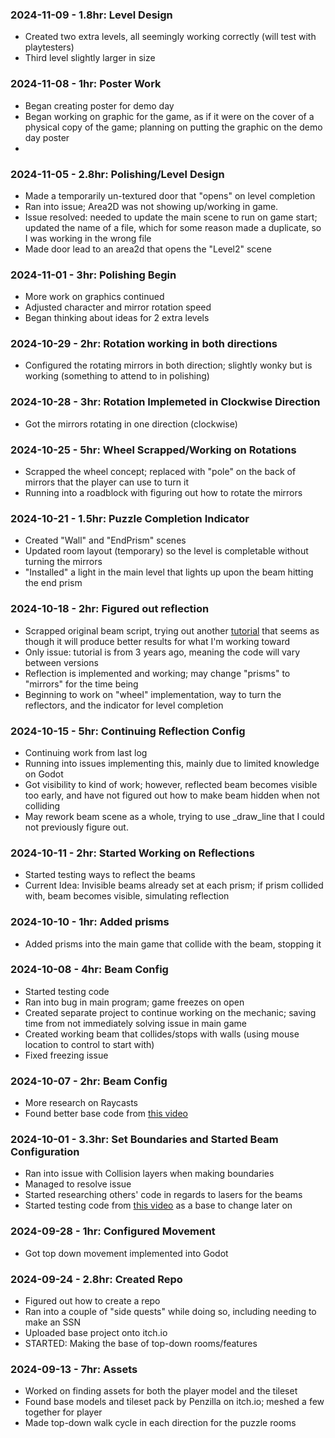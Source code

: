 ### 2024-11-09 - 1.8hr: Level Design
* Created two extra levels, all seemingly working correctly (will test with playtesters)
* Third level slightly larger in size
  
### 2024-11-08 - 1hr: Poster Work
* Began creating poster for demo day
* Began working on graphic for the game, as if it were on the cover of a physical copy of the game; planning on putting the graphic on the demo day poster
* 
### 2024-11-05 - 2.8hr: Polishing/Level Design
* Made a temporarily un-textured door that "opens" on level completion
* Ran into issue; Area2D was not showing up/working in game.
* Issue resolved: needed to update the main scene to run on game start; updated the name of a file, which for some reason made a duplicate, so I was working in the wrong file
* Made door lead to an area2d that opens the "Level2" scene
  
### 2024-11-01 - 3hr: Polishing Begin
* More work on graphics continued
* Adjusted character and mirror rotation speed
* Began thinking about ideas for 2 extra levels
  
### 2024-10-29 - 2hr: Rotation working in both directions
* Configured the rotating mirrors in both direction; slightly wonky but is working (something to attend to in polishing)

### 2024-10-28 - 3hr: Rotation Implemeted in Clockwise Direction
* Got the mirrors rotating in one direction (clockwise)

### 2024-10-25 - 5hr: Wheel Scrapped/Working on Rotations
* Scrapped the wheel concept; replaced with "pole" on the back of mirrors that the player can use to turn it
* Running into a roadblock with figuring out how to rotate the mirrors

### 2024-10-21 - 1.5hr: Puzzle Completion Indicator
* Created "Wall" and "EndPrism" scenes
* Updated room layout (temporary) so the level is completable without turning the mirrors
* "Installed" a light in the main level that lights up upon the beam hitting the end prism
  
### 2024-10-18 - 2hr: Figured out reflection
* Scrapped original beam script, trying out another [tutorial](https://www.youtube.com/watch?v=Mgk5eAvzo8k) that seems as though it will produce better results for what I'm working toward
* Only issue: tutorial is from 3 years ago, meaning the code will vary between versions
* Reflection is implemented and working; may change "prisms" to "mirrors" for the time being
* Beginning to work on "wheel" implementation, way to turn the reflectors, and the indicator for level completion

### 2024-10-15 - 5hr: Continuing Reflection Config
* Continuing work from last log
* Running into issues implementing this, mainly due to limited knowledge on Godot
* Got visibility to kind of work; however, reflected beam becomes visible too early, and have not figured out how to make beam hidden when not colliding
* May rework beam scene as a whole, trying to use _draw_line that I could not previously figure out.

### 2024-10-11 - 2hr: Started Working on Reflections
* Started testing ways to reflect the beams
* Current Idea: Invisible beams already set at each prism; if prism collided with, beam becomes visible, simulating reflection

### 2024-10-10 - 1hr: Added prisms
* Added prisms into the main game that collide with the beam, stopping it

### 2024-10-08 - 4hr: Beam Config
* Started testing code
* Ran into bug in main program; game freezes on open
* Created separate project to continue working on the mechanic; saving time from not immediately solving issue in main game
* Created working beam that collides/stops with walls (using mouse location to control to start with)
* Fixed freezing issue

### 2024-10-07 - 2hr: Beam Config
* More research on Raycasts
* Found better base code from [this video](https://www.youtube.com/watch?v=Hax0ZkIi7fM&t=271s)
  
### 2024-10-01 - 3.3hr: Set Boundaries and Started Beam Configuration
* Ran into issue with Collision layers when making boundaries
* Managed to resolve issue
* Started researching others' code in regards to lasers for the beams
* Started testing code from [this video](https://www.youtube.com/watch?v=CSLh97k8Gus&list=PLdMwc1hRlXvMDzWSmyfzGIcyaSd7BNH-U&index=10&t=15s) as a base to change later on
  
### 2024-09-28 - 1hr: Configured Movement
* Got top down movement implemented into Godot
  
### 2024-09-24 - 2.8hr: Created Repo
* Figured out how to create a repo
* Ran into a couple of "side quests" while doing so, including needing to make an SSN
* Uploaded base project onto itch.io
* STARTED: Making the base of top-down rooms/features

### 2024-09-13 - 7hr: Assets
* Worked on finding assets for both the player model and the tileset
* Found base models and tileset pack by Penzilla on itch.io; meshed a few together for player
* Made top-down walk cycle in each direction for the puzzle rooms
